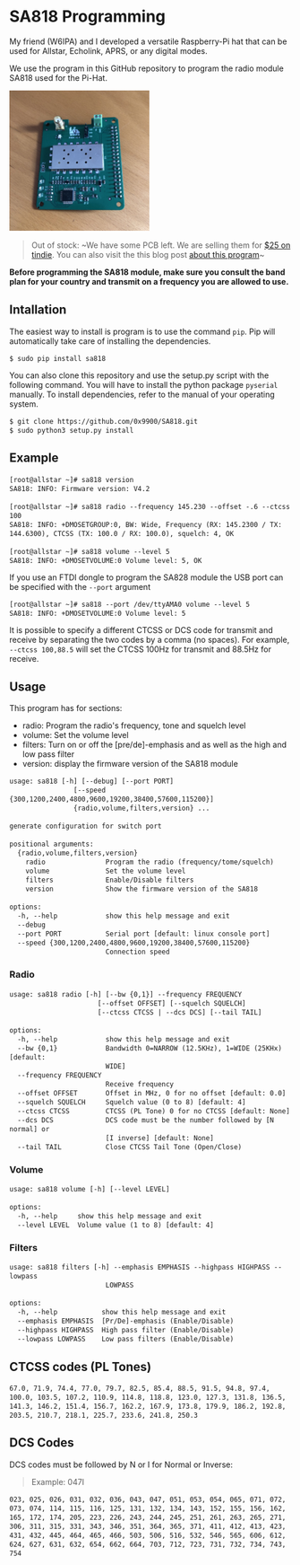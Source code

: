 # SA818 Programming

My friend (W6IPA) and I developed a versatile Raspberry-Pi hat that
can be used for Allstar, Echolink, APRS, or any digital modes.

We use the program in this GitHub repository to program the radio
module SA818 used for the Pi-Hat.

<img src="docs/IMG_0716.JPG" width="250" height="250" />

> Out of stock: ~We have some PCB left. We are selling them for [$25 on tindie][1].
You can also visit the this blog post [about this program][2]~

**Before programming the SA818 module, make sure you consult the band
plan for your country and transmit on a frequency you are allowed to
use.**

## Intallation

The easiest way to install is program is to use the command `pip`. Pip
will automatically take care of installing the dependencies.

```
$ sudo pip install sa818
```

You can also clone this repository and use the setup.py script with
the following command. You will have to install the python package
`pyserial` manually. To install dependencies, refer to the manual of
your operating system.

```
$ git clone https://github.com/0x9900/SA818.git
$ sudo python3 setup.py install
```

## Example

```
[root@allstar ~]# sa818 version
SA818: INFO: Firmware version: V4.2

[root@allstar ~]# sa818 radio --frequency 145.230 --offset -.6 --ctcss 100
SA818: INFO: +DMOSETGROUP:0, BW: Wide, Frequency (RX: 145.2300 / TX: 144.6300), CTCSS (TX: 100.0 / RX: 100.0), squelch: 4, OK

[root@allstar ~]# sa818 volume --level 5
SA818: INFO: +DMOSETVOLUME:0 Volume level: 5, OK
```

If you use an FTDI dongle to program the SA828 module the USB port can
be specified with the `--port` argument

```
[root@allstar ~]# sa818 --port /dev/ttyAMA0 volume --level 5
SA818: INFO: +DMOSETVOLUME:0 Volume level: 5
```

It is possible to specify a different CTCSS or DCS code for transmit and receive by separating the two codes by a comma (no spaces). For example, `--ctcss 100,88.5` will set the CTCSS 100Hz for transmit and 88.5Hz for receive.

## Usage

This program has for sections:

 - radio: Program the radio's frequency, tone and squelch level
 - volume: Set the volume level
 - filters: Turn on or off the [pre/de]-emphasis and as well as the high and low pass filter
 - version: display the firmware version of the SA818 module

```
usage: sa818 [-h] [--debug] [--port PORT]
                [--speed {300,1200,2400,4800,9600,19200,38400,57600,115200}]
                {radio,volume,filters,version} ...

generate configuration for switch port

positional arguments:
  {radio,volume,filters,version}
    radio               Program the radio (frequency/tome/squelch)
    volume              Set the volume level
    filters             Enable/Disable filters
    version             Show the firmware version of the SA818

options:
  -h, --help            show this help message and exit
  --debug
  --port PORT           Serial port [default: linux console port]
  --speed {300,1200,2400,4800,9600,19200,38400,57600,115200}
                        Connection speed
```

### Radio

```
usage: sa818 radio [-h] [--bw {0,1}] --frequency FREQUENCY
                      [--offset OFFSET] [--squelch SQUELCH]
                      [--ctcss CTCSS | --dcs DCS] [--tail TAIL]

options:
  -h, --help            show this help message and exit
  --bw {0,1}            Bandwidth 0=NARROW (12.5KHz), 1=WIDE (25KHx) [default:
                        WIDE]
  --frequency FREQUENCY
                        Receive frequency
  --offset OFFSET       Offset in MHz, 0 for no offset [default: 0.0]
  --squelch SQUELCH     Squelch value (0 to 8) [default: 4]
  --ctcss CTCSS         CTCSS (PL Tone) 0 for no CTCSS [default: None]
  --dcs DCS             DCS code must be the number followed by [N normal] or
                        [I inverse] [default: None]
  --tail TAIL           Close CTCSS Tail Tone (Open/Close)
```

### Volume

```
usage: sa818 volume [-h] [--level LEVEL]

options:
  -h, --help     show this help message and exit
  --level LEVEL  Volume value (1 to 8) [default: 4]
```

### Filters

```
usage: sa818 filters [-h] --emphasis EMPHASIS --highpass HIGHPASS --lowpass
                        LOWPASS

options:
  -h, --help           show this help message and exit
  --emphasis EMPHASIS  [Pr/De]-emphasis (Enable/Disable)
  --highpass HIGHPASS  High pass filter (Enable/Disable)
  --lowpass LOWPASS    Low pass filters (Enable/Disable)
```

## CTCSS codes (PL Tones)
```
67.0, 71.9, 74.4, 77.0, 79.7, 82.5, 85.4, 88.5, 91.5, 94.8, 97.4,
100.0, 103.5, 107.2, 110.9, 114.8, 118.8, 123.0, 127.3, 131.8, 136.5,
141.3, 146.2, 151.4, 156.7, 162.2, 167.9, 173.8, 179.9, 186.2, 192.8,
203.5, 210.7, 218.1, 225.7, 233.6, 241.8, 250.3
```

## DCS Codes

DCS codes must be followed by N or I for Normal or Inverse:
> Example: 047I
```
023, 025, 026, 031, 032, 036, 043, 047, 051, 053, 054, 065, 071, 072,
073, 074, 114, 115, 116, 125, 131, 132, 134, 143, 152, 155, 156, 162,
165, 172, 174, 205, 223, 226, 243, 244, 245, 251, 261, 263, 265, 271,
306, 311, 315, 331, 343, 346, 351, 364, 365, 371, 411, 412, 413, 423,
431, 432, 445, 464, 465, 466, 503, 506, 516, 532, 546, 565, 606, 612,
624, 627, 631, 632, 654, 662, 664, 703, 712, 723, 731, 732, 734, 743,
754
```

[1]: https://www.tindie.com/products/w6ipa/radio-interface-module-pirim-for-raspberry-pi/
[2]: https://0x9900.com/programming-the-radio-module-sa818/
